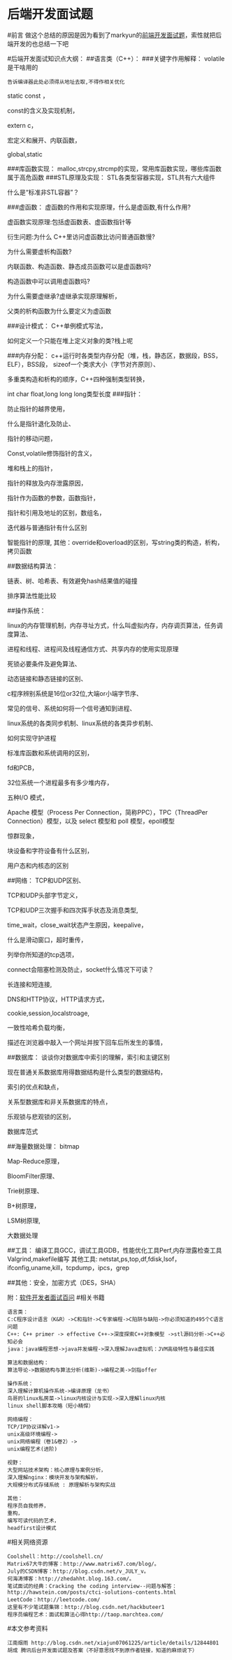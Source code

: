 后端开发面试题
===================

#前言
做这个总结的原因是因为看到了markyun的[前端开发面试题](https://github.com/markyun/My-blog/tree/master/Front-end-Developer-Questions)，索性就把后端开发的也总结一下吧

#后端开发面试知识点大纲：
##语言类（C++）：
###关键字作用解释：
volatile是干啥用的

	告诉编译器此处必须得从地址去取,不得作相关优化
	
static const ，
			
const的含义及实现机制，

extern c，
			
宏定义和展开、内联函数，

global,static

###库函数实现：
malloc,strcpy,strcmp的实现，常用库函数实现，哪些库函数属于高危函数
###STL原理及实现：
STL各类型容器实现，STL共有六大组件

什么是“标准非STL容器”？

###虚函数：
虚函数的作用和实现原理，什么是虚函数,有什么作用? 
			
虚函数实现原理:包括虚函数表、虚函数指针等 
			
衍生问题:为什么 C++里访问虚函数比访问普通函数慢? 
			
为什么需要虚析构函数?

内联函数、构造函数、静态成员函数可以是虚函数吗?
			
构造函数中可以调用虚函数吗?
			
为什么需要虚继承?虚继承实现原理解析，

父类的析构函数为什么要定义为虚函数

###设计模式：
C++单例模式写法，

如何定义一个只能在堆上定义对象的类?栈上呢

###内存分配：
c++运行时各类型内存分配（堆，栈，静态区，数据段，BSS，ELF），BSS段，
sizeof一个类求大小（字节对齐原则）、
			
多重类构造和析构的顺序，C++四种强制类型转换，
			
int char float,long long long类型长度
###指针：

防止指针的越界使用，

什么是指针退化及防止、

指针的移动问题，
			
Const,volatile修饰指针的含义，
			
堆和栈上的指针，
			
指针的释放及内存泄露原因，

指针作为函数的参数，函数指针，
			
指针和引用及地址的区别，数组名，

迭代器与普通指针有什么区别

智能指针的原理,
		其他：override和overload的区别，写string类的构造，析构，拷贝函数
		
##数据结构算法：

链表、树、哈希表、有效避免hash结果值的碰撞

排序算法性能比较
		
##操作系统：

linux的内存管理机制，内存寻址方式，什么叫虚拟内存，内存调页算法，任务调度算法、
		
进程和线程、进程间及线程通信方式、共享内存的使用实现原理

死锁必要条件及避免算法、
		
动态链接和静态链接的区别、
		
c程序辨别系统是16位or32位,大端or小端字节序、

常见的信号、系统如何将一个信号通知到进程、
		
linux系统的各类同步机制、linux系统的各类异步机制、
		
如何实现守护进程
		
标准库函数和系统调用的区别，
		
fd和PCB，
		
32位系统一个进程最多有多少堆内存，
		
五种I/O 模式，

Apache 模型（Process Per Connection，简称PPC），TPC（ThreadPer Connection）模型，以及 select 模型和 poll 模型，epoll模型

惊群现象，

块设备和字符设备有什么区别，

用户态和内核态的区别
		
##网络：
TCP和UDP区别、
		
TCP和UDP头部字节定义，
		
TCP和UDP三次握手和四次挥手状态及消息类型,
		
time_wait，close_wait状态产生原因，keepalive，
		
什么是滑动窗口，超时重传，
		
列举你所知道的tcp选项，
		
connect会阻塞检测及防止，socket什么情况下可读？
		
长连接和短连接, 
		
DNS和HTTP协议，HTTP请求方式，
		
cookie,session,localstroage,
		
一致性哈希负载均衡，
		
描述在浏览器中敲入一个网址并按下回车后所发生的事情，
		
##数据库：
谈谈你对数据库中索引的理解，索引和主键区别

现在普通关系数据库用得数据结构是什么类型的数据结构，
		
索引的优点和缺点，
		
关系型数据库和非关系数据库的特点，
		
乐观锁与悲观锁的区别，

数据库范式
	
##海量数据处理：
bitmap

Map-Reduce原理，

BloomFilter原理、

Trie树原理、

B+树原理，

LSM树原理,

大数据处理
	
##工具：
编译工具GCC，调试工具GDB，性能优化工具Perf,内存泄露检查工具Valgrind,makefile编写
其他工具: netstat,ps,top,df,fdisk,lsof，ifconfig,uname,kill，tcpdump，ipcs，grep
	
##其他：安全，加密方式（DES，SHA）
	
附：[软件开发者面试百问](http://blog.csdn.net/programmer_editor/article/details/4004408)
#相关书籍

	语言类：
	C:C程序设计语言（K&R）->C和指针->C专家编程->C陷阱与缺陷->你必须知道的495个C语言问题
	C++: C++ primer -> effective C++->深度探索C++对象模型 ->stl源码分析->C++必知必会
	java：java编程思想->java并发编程->深入理解Java虚拟机：JVM高级特性与最佳实践
	 
	算法和数据结构：
	算法导论->数据结构与算法分析(维斯)->编程之美->剑指offer
	 
	操作系统：
	深入理解计算机操作系统->编译原理（龙书）
	鸟哥的linux私房菜->linux内核设计与实现->深入理解linux内核
	linux shell脚本攻略（短小精悍）
	
	网络编程： 
	TCP/IP协议详解v1->
	unix高级环境编程->
	unix网络编程（卷1&卷2）->
	unix编程艺术(进阶)
	
	视野：
	大型网站技术架构：核心原理与案例分析，
	深入理解nginx：模块开发与架构解析，
	大规模分布式存储系统 : 原理解析与架构实战
	
	其他：
	程序员自我修养，
	重构，
	编写可读代码的艺术，
	headfirst设计模式
	
#相关网络资源

	Coolshell：http://coolshell.cn/
	Matrix67大牛的博客：http://www.matrix67.com/blog/。
	July的CSDN博客：http://blog.csdn.net/v_JULY_v。
	何海涛博客：http://zhedahht.blog.163.com/。
	笔试面试的经典：Cracking the coding interview--问题与解答：
	http://hawstein.com/posts/ctci-solutions-contents.html
	LeetCode：http://leetcode.com/
	这里有不少笔试题集锦：http://blog.csdn.net/hackbuteer1
	程序员编程艺术：面试和算法心得http://taop.marchtea.com/
	
	
	
#本文参考资料
	
	江南烟雨 http://blog.csdn.net/xiajun07061225/article/details/12844801
	胡成 腾讯后台开发面试题及答案（不好意思找不到原作者链接，知道的麻烦说下）
	


